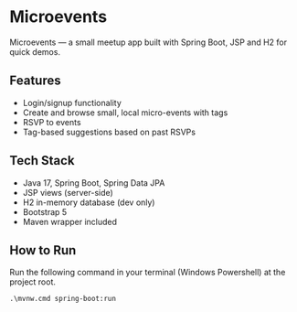 # Microevents

Microevents — a small meetup app built with Spring Boot, JSP and H2 for quick demos.

## Features
- Login/signup functionality
- Create and browse small, local micro-events with tags
- RSVP to events
- Tag-based suggestions based on past RSVPs

## Tech Stack
- Java 17, Spring Boot, Spring Data JPA
- JSP views (server-side)
- H2 in-memory database (dev only)
- Bootstrap 5
- Maven wrapper included

## How to Run
Run the following command in your terminal (Windows Powershell) at the project root.
```
.\mvnw.cmd spring-boot:run
```
